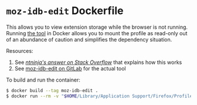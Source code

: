 # `moz-idb-edit` Dockerfile

This allows you to view extension storage while the browser is not running. Running [the tool][1] in Docker allows
you to mount the profile as read-only out of an abundance of caution and simplifies the dependency situation.

Resources:

1. See [_ntninja's answer on Stack Overflow_][2] that explains how this works
2. See [moz-idb-edit on GitLab][1] for the actual tool

  [1]:https://gitlab.com/ntninja/moz-idb-edit
  [2]:https://stackoverflow.com/a/59923297/1267663

To build and run the container:

```bash
$ docker build --tag moz-idb-edit .
$ docker run --rm -v "$HOME/Library/Application Support/Firefox/Profiles/ak171s64.default-release":/fx:ro moz-idb-edit python3 entrypoint --profile /fx --extension 'webextension@metamask.io' data
```
